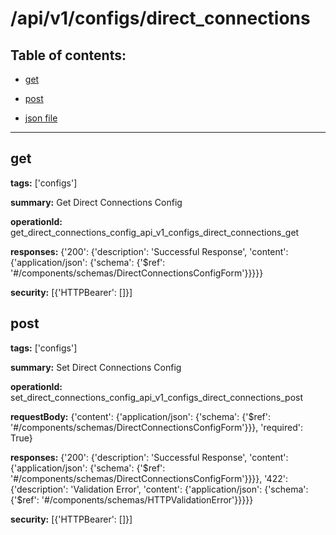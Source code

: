 # /api/v1/configs/direct_connections

## Table of contents:
- [get](#get)

- [post](#post)

- [json file](./_api_v1_configs_direct_connections.json)

---
<a name="get"></a>
## get

**tags:** ['configs']

**summary:** Get Direct Connections Config

**operationId:** get_direct_connections_config_api_v1_configs_direct_connections_get

**responses:** {'200': {'description': 'Successful Response', 'content': {'application/json': {'schema': {'$ref': '#/components/schemas/DirectConnectionsConfigForm'}}}}}

**security:** [{'HTTPBearer': []}]

<a name="post"></a>
## post

**tags:** ['configs']

**summary:** Set Direct Connections Config

**operationId:** set_direct_connections_config_api_v1_configs_direct_connections_post

**requestBody:** {'content': {'application/json': {'schema': {'$ref': '#/components/schemas/DirectConnectionsConfigForm'}}}, 'required': True}

**responses:** {'200': {'description': 'Successful Response', 'content': {'application/json': {'schema': {'$ref': '#/components/schemas/DirectConnectionsConfigForm'}}}}, '422': {'description': 'Validation Error', 'content': {'application/json': {'schema': {'$ref': '#/components/schemas/HTTPValidationError'}}}}}

**security:** [{'HTTPBearer': []}]

